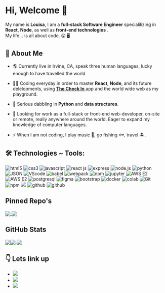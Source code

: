 # Hi, Welcome 👋
 My name is **Louisa**, I am a **full-stack Software Engineer** specialilizing in **React**, **Node**, as well as **front-end technologies** .<br>
 My life... is all about code. :stuck_out_tongue_winking_eye:	:desktop_computer:
## :mag_right: About Me
* :earth_americas: Currently live in Irvine, CA, speak three human languages, lucky enough to have travelled the world	
* :woman_technologist: Coding everyday in order to master **React**, **Node**, and its future delelopments, using [**The Check In** ](https://the-check-in.louisawhitaker.com/) app and the world wide web as my playground. 
* :brain: Serious dabbling in **Python** and **data structures**. 

* :briefcase: Looking for work as a full-stack or front-end web-developer, on-site or remote, really anywhere around the world. Eager to expand my knowledge of computer languages.
* ⚡ When I am not coding, I play music :microphone:, go fishing :fish:, travel :desert_island:.

## 🛠️ Technologies ~ Tools:
<div class="tech" align=left>
  <img src="https://img.shields.io/badge/HTML5-E34F26?style=for-the-badge&logo=html5&logoColor=white" alt="html5"/>
  <img src="https://img.shields.io/badge/CSS3-1572B6?style=for-the-badge&logo=css3&logoColor=white" alt="css3"/>
  <img src="https://img.shields.io/badge/JavaScript-323330?style=for-the-badge&logo=javascript&logoColor=F7DF1E" alt="javascript"/>
  <img src="https://img.shields.io/badge/React-20232A?style=for-the-badge&logo=react&logoColor=61DAFB" alt="react js"/>
  <img src="https://img.shields.io/badge/Express.js-000000?style=for-the-badge&logo=express&logoColor=white" alt="express"/>
  <img src="https://img.shields.io/badge/Node.js-339933?style=for-the-badge&logo=nodedotjs&logoColor=white" alt="node.js"/>
  <img src="https://img.shields.io/badge/Python-FFD43B?style=for-the-badge&logo=python&logoColor=blue" alt="python"/>
  <img src="https://img.shields.io/badge/json-5E5C5C?style=for-the-badge&logo=json&logoColor=white" alt="JSON">
  <img src="https://img.shields.io/badge/VSCode-0078D4?style=for-the-badge&logo=visual%20studio%20code&logoColor=white" alt="VScode"/>
  <img src="https://img.shields.io/badge/Babel-F9DC3E?style=for-the-badge&logo=babel&logoColor=white" alt="babel"/>
  <img src="https://img.shields.io/badge/Webpack-8DD6F9?style=for-the-badge&logo=Webpack&logoColor=white" alt="webpack"/>
  <img src="https://img.shields.io/badge/npm-CB3837?style=for-the-badge&logo=npm&logoColor=white" alt="npm"/>
  <img src="https://img.shields.io/badge/Jupyter-F37626.svg?&style=for-the-badge&logo=Jupyter&logoColor=white" alt="jupyter">
  <img src="https://img.shields.io/badge/Amazon_AWS_E2-FF9900?style=for-the-badge&logo=amazonaws&logoColor=white" alt="AWS E2"/>
 <img src="https://img.shields.io/badge/AWS_Bucket-BC432B?style=for-the-badge&logo=amazonaws&logoColor=white" alt="AWS E2"/>
 <img src="https://img.shields.io/badge/PostgreSQL-316192?style=for-the-badge&logo=postgresql&logoColor=white" alt="postgresql">
 <img src="https://img.shields.io/badge/Figma-F24E1E?style=for-the-badge&logo=figma&logoColor=white" alt="figma">
 <img src="https://img.shields.io/badge/Bootstrap-563D7C?style=for-the-badge&logo=bootstrap&logoColor=white" alt="bootstrap">
 <img src="https://img.shields.io/badge/Docker-2CA5E0?style=for-the-badge&logo=docker&logoColor=white" alt="docker">
 <img src="https://img.shields.io/badge/Colab-F9AB00?style=for-the-badge&logo=googlecolab&color=525252" alt="colab">
 <img src="https://img.shields.io/badge/GIT-E44C30?style=for-the-badge&logo=git&logoColor=white" alt="Git">
  <img src="https://img.shields.io/badge/npm-CB3837?style=for-the-badge&logo=npm&logoColor=white" alt="npm"/>
 	<img src="https://img.shields.io/badge/Heroku-430098?style=for-the-badge&logo=heroku&logoColor=white alt="heroku">
  <img src="https://img.shields.io/badge/GitHub-100000?style=for-the-badge&logo=github&logoColor=white" alt="github"/>
  <img src="https://img.shields.io/badge/Ubuntu-E95420?style=for-the-badge&logo=ubuntu&logoColor=white" alt="github"/>
</div>
                                                                                                                    
                                                                                                                    
## Pinned Repo's

<a href="https://github.com/louiewhitz/the-check-in">
  <img align="center" src="https://github-readme-stats.vercel.app/api/pin/?username=louiewhitz&repo=the-check-in&show_owner=true" />
</a>
<a href="https://github.com/louiewhitz/capture-nasa">
  <img align="center" src="https://github-readme-stats.vercel.app/api/pin/?username=louiewhitz&repo=capture-nasa&show_owner=true" />
</a>                                                                                

## GitHub Stats
                                                                                                                                                                           
<a href="https://github.com/louiewhitz"><img align="center" src="https://github-readme-stats.vercel.app/api?username=louiewhitz&count_private=true&show_icons=true&hide=stars&theme=transparent"></a><a href="https://github.com/louiewhitz"><img align="center" src="https://github-readme-stats.vercel.app/api/top-langs/?username=louiewhitz&layout=compact">
</a>
       <a href="https://github.com/louiewhitz"><img align="center" src="https://github-profile-summary-cards.vercel.app/api/cards/profile-details?username=louiewhitz&theme=vue"></a>   



                                                                                                                                 

                                                                                                                                 
                                                                                                                                 
## :point_down: Lets link up                                                                                                                               
* <a href="https://www.linkedin.com/in/louisa-whitaker/"><img src="https://img.shields.io/badge/LinkedIn-0077B5?style=for-the-badge&logo=linkedin&logoColor=white"></a>
* <a href="mailto:louisa.whitaker@gmail.com?"><img src="https://img.shields.io/badge/gmail-%23DD0031.svg?&style=for-the-badge&logo=gmail&logoColor=white"/></a>
* <a href="https://flowcv.com/resume/fkodbpiw88"><img src="https://img.shields.io/badge/resume-DD0B78?style=for-the-badge&logo=starship&logoColor=white"></a>



                                                                                                                                 





